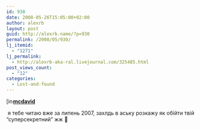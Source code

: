 ```yaml
---
id: 930
date: 2008-05-26T15:05:00+02:00
author: alexrb
layout: post
guid: http://alexrb.name/?p=930
permalink: /2008/05/930/
lj_itemid:
  - "1271"
lj_permalink:
  - http://alexrb-aka-ral.livejournal.com/325485.html
post_views_count:
  - "12"
categories:
  - Lost-and-found
---
```

<div class="ljuser">
  <a href="http://mcdavid.livejournal.com/profile"><img width="17" height="17" src="http://p-stat.livejournal.com/img/userinfo.gif" alt="[info]" style="border: 0pt none ; vertical-align: bottom; padding-right: 1px;" /></a><a href="http://mcdavid.livejournal.com/"><b>mcdavid</b></a>
</div>

&nbsp;я тебе читаю вже за липень 2007, захлдь в аську розкажу як обійти твій &#8220;суперсекретний&#8221; жж 🙂